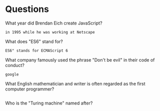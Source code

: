 # Questions

What year did Brendan Eich create JavaScript?

```
in 1995 while he was working at Netscape 
```

What does "ES6" stand for?

```
ES6" stands for ECMAScript 6
```

What company famously used the phrase "Don't be evil" in their code of conduct?


```
google
```

What English mathematician and writer is often regarded as the first computer programmer?

```

```

Who is the "Turing machine" named after?

```

```
